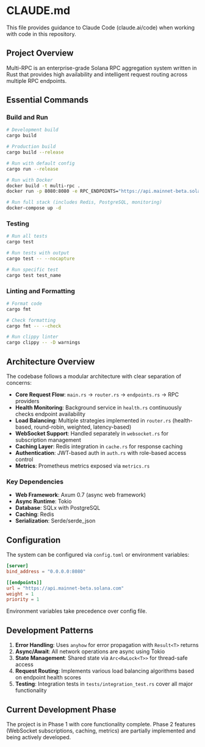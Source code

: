 # CLAUDE.md

This file provides guidance to Claude Code (claude.ai/code) when working with code in this repository.

## Project Overview

Multi-RPC is an enterprise-grade Solana RPC aggregation system written in Rust that provides high availability and intelligent request routing across multiple RPC endpoints.

## Essential Commands

### Build and Run
```bash
# Development build
cargo build

# Production build
cargo build --release

# Run with default config
cargo run --release

# Run with Docker
docker build -t multi-rpc .
docker run -p 8080:8080 -e RPC_ENDPOINTS="https://api.mainnet-beta.solana.com" multi-rpc

# Run full stack (includes Redis, PostgreSQL, monitoring)
docker-compose up -d
```

### Testing
```bash
# Run all tests
cargo test

# Run tests with output
cargo test -- --nocapture

# Run specific test
cargo test test_name
```

### Linting and Formatting
```bash
# Format code
cargo fmt

# Check formatting
cargo fmt -- --check

# Run clippy linter
cargo clippy -- -D warnings
```

## Architecture Overview

The codebase follows a modular architecture with clear separation of concerns:

- **Core Request Flow**: `main.rs` → `router.rs` → `endpoints.rs` → RPC providers
- **Health Monitoring**: Background service in `health.rs` continuously checks endpoint availability
- **Load Balancing**: Multiple strategies implemented in `router.rs` (health-based, round-robin, weighted, latency-based)
- **WebSocket Support**: Handled separately in `websocket.rs` for subscription management
- **Caching Layer**: Redis integration in `cache.rs` for response caching
- **Authentication**: JWT-based auth in `auth.rs` with role-based access control
- **Metrics**: Prometheus metrics exposed via `metrics.rs`

### Key Dependencies
- **Web Framework**: Axum 0.7 (async web framework)
- **Async Runtime**: Tokio
- **Database**: SQLx with PostgreSQL
- **Caching**: Redis
- **Serialization**: Serde/serde_json

## Configuration

The system can be configured via `config.toml` or environment variables:

```toml
[server]
bind_address = "0.0.0.0:8080"

[[endpoints]]
url = "https://api.mainnet-beta.solana.com"
weight = 1
priority = 1
```

Environment variables take precedence over config file.

## Development Patterns

1. **Error Handling**: Uses `anyhow` for error propagation with `Result<T>` returns
2. **Async/Await**: All network operations are async using Tokio
3. **State Management**: Shared state via `Arc<RwLock<T>>` for thread-safe access
4. **Request Routing**: Implements various load balancing algorithms based on endpoint health scores
5. **Testing**: Integration tests in `tests/integration_test.rs` cover all major functionality

## Current Development Phase

The project is in Phase 1 with core functionality complete. Phase 2 features (WebSocket subscriptions, caching, metrics) are partially implemented and being actively developed.